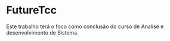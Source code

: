 # FutureTcc
Este trabalho terá o foco como conclusão do curso de Analise e desenvolvimento de Sistema.
